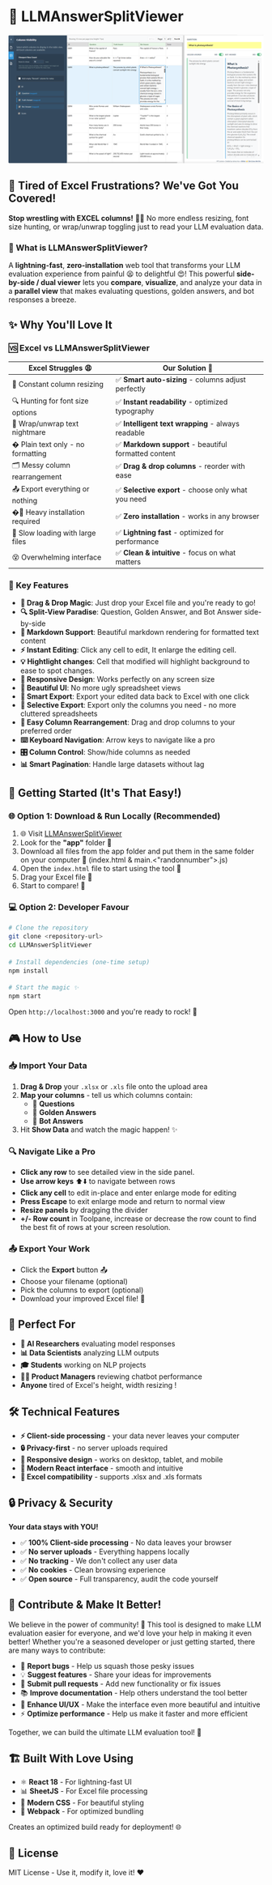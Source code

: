 # 🚀 LLMAnswerSplitViewer

![LLMAnswerSplitViewer Screenshot](assets/llmanswersplitviewer-screenshot-01.png)

## 😤 Tired of Excel Frustrations? We've Got You Covered!

**Stop wrestling with EXCEL columns!** 🤼‍♀️ No more endless resizing, font size hunting, or wrap/unwrap toggling just to read your LLM evaluation data. 

### 🎯 What is LLMAnswerSplitViewer?

A **lightning-fast**, **zero-installation** web tool that transforms your LLM evaluation experience from painful 😫 to delightful 😍! This powerful **side-by-side / dual viewer** lets you **compare**, **visualize**, and analyze your data in a **parallel view** that makes evaluating questions, golden answers, and bot responses a breeze.

## ✨ Why You'll Love It

### 🆚 Excel vs LLMAnswerSplitViewer

| Excel Struggles 😩 | Our Solution 🎉 |
|-------------------|-----------------|
| 📏 Constant column resizing | ✅ **Smart auto-sizing** - columns adjust perfectly |
| 🔍 Hunting for font size options | ✅ **Instant readability** - optimized typography |
| 🔄 Wrap/unwrap text nightmare | ✅ **Intelligent text wrapping** - always readable |
| � Plain text only - no formatting | ✅ **Markdown support** - beautiful formatted content |
| 🗂️ Messy column rearrangement | ✅ **Drag & drop columns** - reorder with ease |
| 📤 Export everything or nothing | ✅ **Selective export** - choose only what you need |
| �💾 Heavy installation required | ✅ **Zero installation** - works in any browser |
| 🐌 Slow loading with large files | ✅ **Lightning fast** - optimized for performance |
| 😵 Overwhelming interface | ✅ **Clean & intuitive** - focus on what matters |

### 🌟 Key Features

- **🎯 Drag & Drop Magic**: Just drop your Excel file and you're ready to go!
- **🔍 Split-View Paradise**: Question, Golden Answer, and Bot Answer side-by-side
- **📝 Markdown Support**: Beautiful markdown rendering for formatted text content
- **⚡ Instant Editing**: Click any cell to edit, It enlarge the editing cell.
- **💡 Hightlight changes**: Cell that modified will highlight background to ease to spot changes.
- **📱 Responsive Design**: Works perfectly on any screen size
- **🎨 Beautiful UI**: No more ugly spreadsheet views
- **💾 Smart Export**: Export your edited data back to Excel with one click
- **🎯 Selective Export**: Export only the columns you need - no more cluttered spreadsheets
- **🔄 Easy Column Rearrangement**: Drag and drop columns to your preferred order
- **⌨️ Keyboard Navigation**: Arrow keys to navigate like a pro
- **🎛️ Column Control**: Show/hide columns as needed
- **📊 Smart Pagination**: Handle large datasets without lag

## 🚀 Getting Started (It's That Easy!)

### 🌐 Option 1: Download & Run Locally (Recommended)
1. 🌐 Visit [LLMAnswerSplitViewer](https://github.com/c2js/LLMAnswerSplitViewer) 
2. Look for the **"app"** folder 📁
3. Download all files from the app folder and put them in the same folder on your computer 💾 (index.html & main.<"randonnumber">.js)
4. Open the `index.html` file to start using the tool 🎉
5. Drag your Excel file 📎
6. Start to compare! 🎉

### 💻 Option 2: Developer Favour

```bash
# Clone the repository
git clone <repository-url>
cd LLMAnswerSplitViewer

# Install dependencies (one-time setup)
npm install

# Start the magic ✨
npm start
```

Open `http://localhost:3000` and you're ready to rock! 🎸

## 🎮 How to Use

### 📥 Import Your Data
1. **Drag & Drop** your `.xlsx` or `.xls` file onto the upload area
2. **Map your columns** - tell us which columns contain:
   - 🤔 **Questions** 
   - 🎯 **Golden Answers**
   - 🤖 **Bot Answers**
3. Hit **Show Data** and watch the magic happen! ✨

### 🔍 Navigate Like a Pro
- **Click any row** to see detailed view in the side panel.
- **Use arrow keys** ⬆️⬇️ to navigate between rows
- **Click any cell** to edit in-place and enter enlarge mode for editing
- **Press Escape** to exit enlarge mode and return to normal view
- **Resize panels** by dragging the divider
- **+/- Row count** in Toolpane, increase or decrease the row count to find the best fit of rows at your screen resolution.

### 📤 Export Your Work
- Click the **Export** button 📤
- Choose your filename (optional)
- Pick the columns to export (optional)
- Download your improved Excel file! 💾

## 🎯 Perfect For

- **🤖 AI Researchers** evaluating model responses
- **📊 Data Scientists** analyzing LLM outputs  
- **🎓 Students** working on NLP projects
- **👨‍💼 Product Managers** reviewing chatbot performance
- **Anyone** tired of Excel's height, width resizing !

## 🛠️ Technical Features

- **⚡ Client-side processing** - your data never leaves your computer
- **🔒 Privacy-first** - no server uploads required
- **📱 Responsive design** - works on desktop, tablet, and mobile
- **🎨 Modern React interface** - smooth and intuitive
- **💾 Excel compatibility** - supports .xlsx and .xls formats

## 🔒 Privacy & Security

**Your data stays with YOU!** 
- ✅ **100% Client-side processing** - No data leaves your browser
- ✅ **No server uploads** - Everything happens locally
- ✅ **No tracking** - We don't collect any user data
- ✅ **No cookies** - Clean browsing experience
- ✅ **Open source** - Full transparency, audit the code yourself

## 🤝 Contribute & Make It Better!

We believe in the power of community! 🌟 This tool is designed to make LLM evaluation easier for everyone, and we'd love your help in making it even better! Whether you're a seasoned developer or just getting started, there are many ways to contribute:

- 🐛 **Report bugs** - Help us squash those pesky issues
- 💡 **Suggest features** - Share your ideas for improvements
- 🔧 **Submit pull requests** - Add new functionality or fix issues
- 📚 **Improve documentation** - Help others understand the tool better
- 🎨 **Enhance UI/UX** - Make the interface even more beautiful and intuitive
- ⚡ **Optimize performance** - Help us make it faster and more efficient

Together, we can build the ultimate LLM evaluation tool! 🚀

## 🏗️ Built With Love Using

- ⚛️ **React 18** - For lightning-fast UI
- 📊 **SheetJS** - For Excel file processing
- 🎨 **Modern CSS** - For beautiful styling
- 🚀 **Webpack** - For optimized bundling


Creates an optimized build ready for deployment! 🌐

## 📝 License

MIT License - Use it, modify it, love it! ❤️
